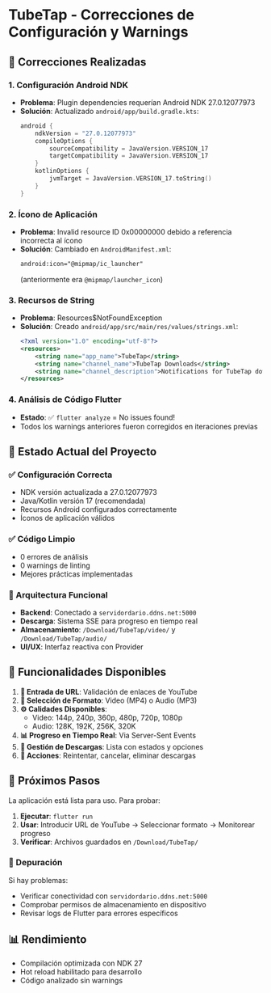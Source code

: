 # TubeTap - Correcciones de Configuración y Warnings

## 🔧 Correcciones Realizadas

### 1. **Configuración Android NDK**

- **Problema**: Plugin dependencies requerían Android NDK 27.0.12077973
- **Solución**: Actualizado `android/app/build.gradle.kts`:
  ```kotlin
  android {
      ndkVersion = "27.0.12077973"
      compileOptions {
          sourceCompatibility = JavaVersion.VERSION_17
          targetCompatibility = JavaVersion.VERSION_17
      }
      kotlinOptions {
          jvmTarget = JavaVersion.VERSION_17.toString()
      }
  }
  ```

### 2. **Ícono de Aplicación**

- **Problema**: Invalid resource ID 0x00000000 debido a referencia incorrecta al ícono
- **Solución**: Cambiado en `AndroidManifest.xml`:
  ```xml
  android:icon="@mipmap/ic_launcher"
  ```
  (anteriormente era `@mipmap/launcher_icon`)

### 3. **Recursos de String**

- **Problema**: Resources$NotFoundException
- **Solución**: Creado `android/app/src/main/res/values/strings.xml`:
  ```xml
  <?xml version="1.0" encoding="utf-8"?>
  <resources>
      <string name="app_name">TubeTap</string>
      <string name="channel_name">TubeTap Downloads</string>
      <string name="channel_description">Notifications for TubeTap downloads</string>
  </resources>
  ```

### 4. **Análisis de Código Flutter**

- **Estado**: ✅ `flutter analyze` = No issues found!
- Todos los warnings anteriores fueron corregidos en iteraciones previas

## 🚀 Estado Actual del Proyecto

### ✅ Configuración Correcta

- NDK versión actualizada a 27.0.12077973
- Java/Kotlin versión 17 (recomendada)
- Recursos Android configurados correctamente
- Íconos de aplicación válidos

### ✅ Código Limpio

- 0 errores de análisis
- 0 warnings de linting
- Mejores prácticas implementadas

### 🔧 Arquitectura Funcional

- **Backend**: Conectado a `servidordario.ddns.net:5000`
- **Descarga**: Sistema SSE para progreso en tiempo real
- **Almacenamiento**: `/Download/TubeTap/video/` y `/Download/TubeTap/audio/`
- **UI/UX**: Interfaz reactiva con Provider

## 📱 Funcionalidades Disponibles

1. **🔗 Entrada de URL**: Validación de enlaces de YouTube
2. **🎥 Selección de Formato**: Video (MP4) o Audio (MP3)
3. **⚙️ Calidades Disponibles**:
   - Video: 144p, 240p, 360p, 480p, 720p, 1080p
   - Audio: 128K, 192K, 256K, 320K
4. **📊 Progreso en Tiempo Real**: Via Server-Sent Events
5. **📁 Gestión de Descargas**: Lista con estados y opciones
6. **🔄 Acciones**: Reintentar, cancelar, eliminar descargas

## 🎯 Próximos Pasos

La aplicación está lista para uso. Para probar:

1. **Ejecutar**: `flutter run`
2. **Usar**: Introducir URL de YouTube → Seleccionar formato → Monitorear progreso
3. **Verificar**: Archivos guardados en `/Download/TubeTap/`

### 🐛 Depuración

Si hay problemas:

- Verificar conectividad con `servidordario.ddns.net:5000`
- Comprobar permisos de almacenamiento en dispositivo
- Revisar logs de Flutter para errores específicos

## 📊 Rendimiento

- Compilación optimizada con NDK 27
- Hot reload habilitado para desarrollo
- Código analizado sin warnings
